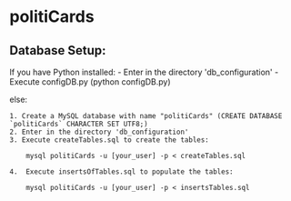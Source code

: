 politiCards
===========


## Database Setup: ##

If you have Python installed:
	- Enter in the directory 'db_configuration'
	- Execute configDB.py (python configDB.py)

else:

	1. Create a MySQL database with name "politiCards" (CREATE DATABASE `politiCards` CHARACTER SET UTF8;)
	2. Enter in the directory 'db_configuration'
	3. Execute createTables.sql to create the tables:

		mysql politiCards -u [your_user] -p < createTables.sql

	4.  Execute insertsOfTables.sql to populate the tables:

		mysql politiCards -u [your_user] -p < insertsTables.sql
